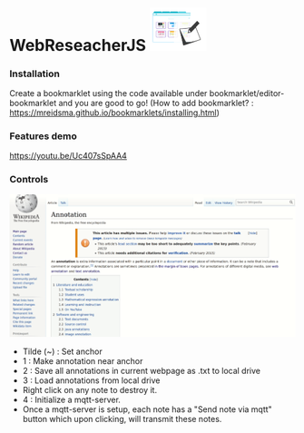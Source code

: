 # WebReseacherJS <img width=100px src="logo.png">


### Installation

Create a bookmarklet using the code available under bookmarklet/editor-bookmarklet and you are good to go! (How to add bookmarklet? : https://mreidsma.github.io/bookmarklets/installing.html)


### Features demo


https://youtu.be/Uc407sSpAA4


### Controls
<img width=1000px src="demo.gif">



- Tilde (~) : Set anchor 
- 1 : Make annotation near anchor
- 2 : Save all annotations in current webpage as .txt to local drive
- 3 : Load annotations from local drive
- Right click on any note to destroy it.
- 4 : Initialize a mqtt-server.
- Once a mqtt-server is setup, each note has a "Send note via mqtt" button which upon clicking, will transmit these notes.
